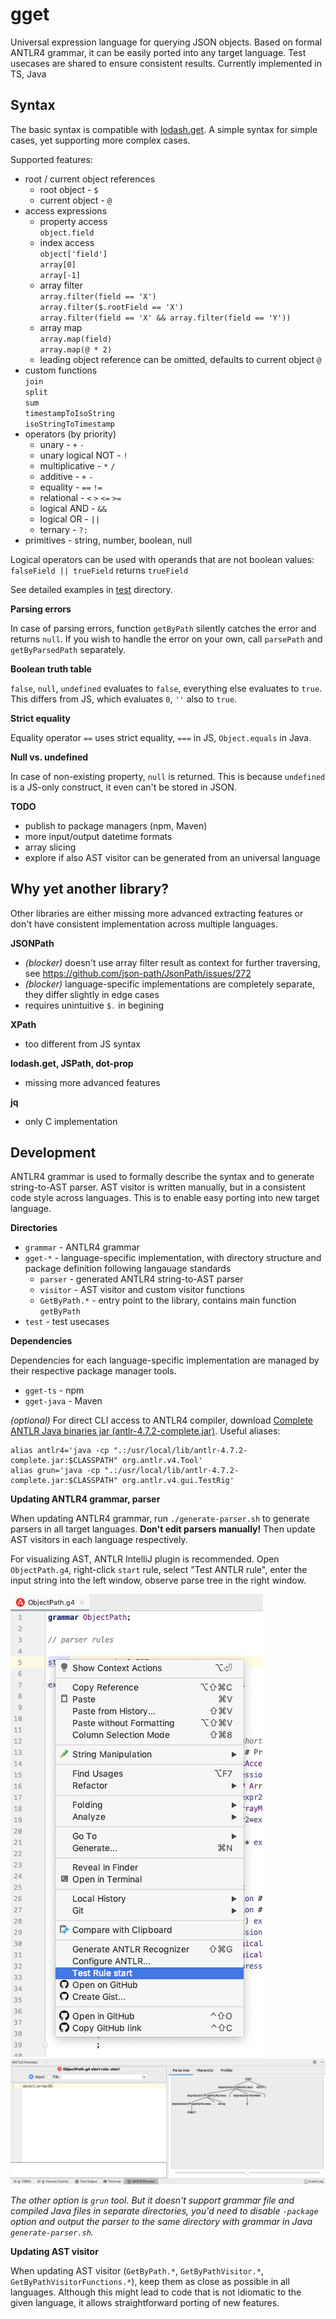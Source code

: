 # gget

Universal expression language for querying JSON objects. Based on formal ANTLR4 grammar, it can be easily ported into any target language. Test usecases are shared to ensure consistent results. Currently implemented in TS, Java

## Syntax

The basic syntax is compatible with [lodash.get](https://lodash.com/docs#get). A simple syntax for simple cases, yet supporting more complex cases.

Supported features:

- root / current object references
  - root object - `$`
  - current object - `@`
- access expressions
  - property access<br>
    `object.field`
  - index access<br>
    `object['field']`<br>
    `array[0]`<br>
    `array[-1]`
  - array filter<br>
    `array.filter(field == 'X')`<br>
    `array.filter($.rootField == 'X')`<br>
    `array.filter(field == 'X' && array.filter(field == 'Y'))`
  - array map<br>
    `array.map(field)`<br>
    `array.map(@ * 2)`
  - leading object reference can be omitted, defaults to current object `@`
- custom functions<br>
  `join`<br>
  `split`<br>
  `sum`<br>
  `timestampToIsoString`<br>
  `isoStringToTimestamp`
- operators (by priority)
  - unary - `+` `-`
  - unary logical NOT - `!`
  - multiplicative - `*` `/`
  - additive - `+` `-`
  - equality - `==` `!=`
  - relational - `<` `>` `<=` `>=`
  - logical AND - `&&`
  - logical OR - `||`
  - ternary - `?:`
- primitives - string, number, boolean, null

Logical operators can be used with operands that are not boolean values: `falseField || trueField` returns `trueField`

See detailed examples in [test](test) directory.

**Parsing errors**

In case of parsing errors, function `getByPath` silently catches the error and returns `null`. If you wish to handle the error on your own, call `parsePath` and `getByParsedPath` separately.

**Boolean truth table**

`false`, `null`, `undefined` evaluates to `false`, everything else evaluates to `true`. This differs from JS, which evaluates `0`, `''` also to `true`.

**Strict equality**

Equality operator `==` uses strict equality, `===` in JS, `Object.equals` in Java.

**Null vs. undefined**

In case of non-existing property, `null` is returned. This is because `undefined` is a JS-only construct, it even can't be stored in JSON.

**TODO**

- publish to package managers (npm, Maven)
- more input/output datetime formats
- array slicing
- explore if also AST visitor can be generated from an universal language

## Why yet another library?

Other libraries are either missing more advanced extracting features or don't have consistent implementation across multiple languages.

**JSONPath**

- *(blocker)* doesn't use array filter result as context for further traversing, see https://github.com/json-path/JsonPath/issues/272
- *(blocker)* language-specific implementations are completely separate, they differ slightly in edge cases
- requires unintuitive `$.` in begining

**XPath**

- too different from JS syntax

**lodash.get, JSPath, dot-prop**

- missing more advanced features

**jq**

- only C implementation

## Development

ANTLR4 grammar is used to formally describe the syntax and to generate string-to-AST parser. AST visitor is written manually, but in a consistent code style across languages. This is to enable easy porting into new target language.

**Directories**

- `grammar` - ANTLR4 grammar
- `gget-*` - language-specific implementation, with directory structure and package definition following langauage standards
  - `parser` - generated ANTLR4 string-to-AST parser
  - `visitor` - AST visitor and custom visitor functions
  - `GetByPath.*` - entry point to the library, contains main function `getByPath`
- `test` - test usecases

**Dependencies**

Dependencies for each language-specific implementation are managed by their respective package manager tools.

- `gget-ts` - npm
- `gget-java` - Maven

*(optional)* For direct CLI access to ANTLR4 compiler, download [Complete ANTLR Java binaries jar (antlr-4.7.2-complete.jar)](http://www.antlr.org/download.html). Useful aliases:

```
alias antlr4='java -cp ".:/usr/local/lib/antlr-4.7.2-complete.jar:$CLASSPATH" org.antlr.v4.Tool'
alias grun='java -cp ".:/usr/local/lib/antlr-4.7.2-complete.jar:$CLASSPATH" org.antlr.v4.gui.TestRig'
```

**Updating ANTLR4 grammar, parser**

When updating ANTLR4 grammar, run `./generate-parser.sh` to generate parsers in all target languages. **Don't edit parsers manually!** Then update AST visitors in each language respectively.

For visualizing AST, ANTLR IntelliJ plugin is recommended. Open `ObjectPath.g4`, right-click `start` rule, select "Test ANTLR rule", enter the input string into the left window, observe parse tree in the right window.

![ANTLR IntelliJ plugin - start](docs/antlr-intellij-plugin-start.png)
![ANTLR IntelliJ plugin - result](docs/antlr-intellij-plugin-result.png)

*The other option is `grun` tool. But it doesn't support grammar file and compiled Java files in separate directories, you'd need to disable `-package` option and output the parser to the same directory with grammar in Java `generate-parser.sh`.*

**Updating AST visitor**

When updating AST visitor (`GetByPath.*`, `GetByPathVisitor.*`, `GetByPathVisitorFunctions.*`), keep them as close as possible in all languages. Although this might lead to code that is not idiomatic to the given language, it allows straightforward porting of new features.
